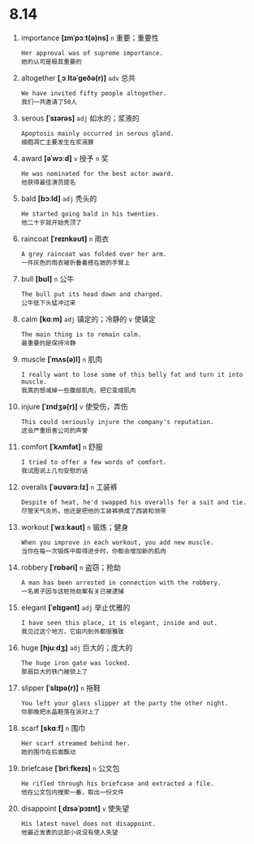 # 8.14













1. importance **[ɪmˈpɔːt(ə)ns]** `n` 重要；重要性
    ```
    Her approval was of supreme importance.
    她的认可是极其重要的
    ```

2. altogether **[ˌɔːltəˈɡeðə(r)]** `adv` 总共
    ```
    We have invited fifty people altogether.
    我们一共邀请了50人
    ```

3. serous **[ˈsɪərəs]** `adj` 如水的；浆液的
    ```
    Apoptosis mainly occurred in serous gland.
    细胞凋亡主要发生在浆液腺
    ```

4. award **[əˈwɔːd]** `v` 授予 `n` 奖
    ```
    He was nominated for the best actor award.
    他获得最佳演员提名
    ```

5. bald **[bɔːld]** `adj` 秃头的
    ```
    He started going bald in his twenties.
    他二十岁就开始秃顶了
    ```

6. raincoat **[ˈreɪnkəʊt]** `n` 雨衣
    ```
    A grey raincoat was folded over her arm.
    一件灰色的雨衣被折叠着搭在她的手臂上
    ```

7. bull **[bʊl]** `n` 公牛
    ```
    The bull put its head down and charged.
    公牛低下头猛冲过来
    ```

8. calm **[kɑːm]** `adj` 镇定的；冷静的 `v` 使镇定
    ```
    The main thing is to remain calm.
    最重要的是保持冷静
    ```

9. muscle **[ˈmʌs(ə)l]** `n` 肌肉
    ```
    I really want to lose some of this belly fat and turn it into muscle.
    我真的想减掉一些腹部肌肉，把它变成肌肉
    ```

10. injure **[ˈɪndʒə(r)]** `v` 使受伤，弄伤
    ```
    This could seriously injure the company's reputation.
    这会严重损害公司的声誉
    ```

11. comfort **[ˈkʌmfət]** `n` 舒服
    ```
    I tried to offer a few words of comfort.
    我试图说上几句安慰的话
    ```

12. overalls **[ˈəʊvərɔːlz]** `n` 工装裤
    ```
    Despite of heat, he'd swapped his overalls for a suit and tie.
    尽管天气炎热，他还是把他的工装裤换成了西装和领带
    ```

13. workout **[ˈwɜːkaʊt]** `n` 锻炼；健身
    ```
    When you improve in each workout, you add new muscle.
    当你在每一次锻炼中取得进步时，你都会增加新的肌肉
    ```

14. robbery **[ˈrɒbəri]** `n` 盗窃；抢劫
    ```
    A man has been arrested in connection with the robbery.
    一名男子因与这桩抢劫案有关已被逮捕
    ```

15. elegant **[ˈelɪɡənt]** `adj` 举止优雅的
    ```
    I have seen this place, it is elegant, inside and out.
    我见过这个地方，它由内到外都很雅致
    ```

16. huge **[hjuːdʒ]** `adj` 巨大的；庞大的
    ```
    The huge iron gate was locked.
    那扇巨大的铁门被锁上了
    ```

17. slipper **[ˈslɪpə(r)]** `n` 拖鞋
    ```
    You left your glass slipper at the party the other night.
    你那晚把水晶鞋落在派对上了
    ```

18. scarf **[skɑːf]** `n` 围巾
    ```
    Her scarf streamed behind her.
    她的围巾在后面飘动
    ```

19. briefcase **[ˈbriːfkeɪs]** `n` 公文包
    ```
    He rifled through his briefcase and extracted a file.
    他在公文包内搜索一番，取出一份文件
    ```

20. disappoint **[ˌdɪsəˈpɔɪnt]** `v` 使失望
    ```
    His latest novel does not disappoint.
    他最近发表的这部小说没有使人失望
    ```
